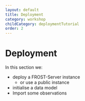 ```yaml
---
layout: default
title: Deployment
category: workshop
childCategory: deploymentTutorial
order: 2
---
```


# Deployment

In this section we:
- deploy a FROST-Server instance
  - or use a public instance
- initialise a data model
- Import some observations

